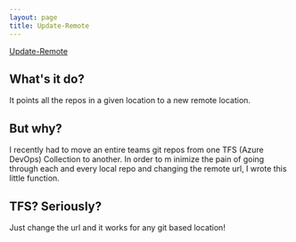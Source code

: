 ```yaml
---
layout: page
title: Update-Remote
---
```

[Update-Remote](https://github.com/kenhansen01/AdminPowershell/blob/master/Update-Remote.ps1)

## What's it do?
It points all the repos in a given location to a new remote location.

## But why?
I recently had to move an entire teams git repos from one TFS (Azure DevOps) Collection to another. In order to m inimize the pain of going through each and every local repo and changing the remote url, I wrote this little function.

## TFS? Seriously?
Just change the url and it works for any git based location!

